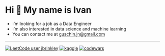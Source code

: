 # Hi 👋 My name is Ivan

- I’m looking for a job as a Data Engineer
- I’m also interested in data science and machine learning
- You can contact me at [guschin.jn@gmail.com](mailto:guschin.jn@gmail.com)
---
[![LeetCode user jbrinkley](https://img.shields.io/badge/dynamic/json?style=flat&labelColor=black&color=%23ffa116&label=LeetCode&query=solved&url=https%3A%2F%2Fleetcode-badge.vercel.app%2Fapi%2Fusers%2Fjbrinkley&logo=leetcode&logoColor=yellow)](https://leetcode.com/jbrinkley/) [![kaggle](https://img.shields.io/badge/Kaggle-%2320beff?style=flat-square&logo=kaggle&color=1f1f1f)]( https://www.kaggle.com/ivanguschin) [![codewars](https://www.codewars.com/users/jbrinkley/badges/micro)](https://www.codewars.com/users/jbrinkley)

<!---
jbrinkley322/jbrinkley322 is a ✨ special ✨ repository because its `README.md` (this file) appears on your GitHub profile.
You can click the Preview link to take a look at your changes.
--->
